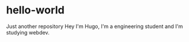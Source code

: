 # hello-world
Just another repository
Hey I'm Hugo, I'm a engineering student and I'm studying webdev.

